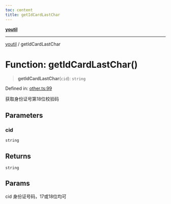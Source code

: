 ```yaml
---
toc: content
title: getIdCardLastChar
---
```

[**youtil**](../README.md)

***

[youtil](../globals.md) / getIdCardLastChar

# Function: getIdCardLastChar()

> **getIdCardLastChar**(`cid`): `string`

Defined in: [other.ts:99](https://github.com/sxei/youtil/blob/7f7adc3aa8118da3d99649c0a35e2677f23d7bc0/src/other.ts#L99)

获取身份证号第18位校验码

## Parameters

### cid

`string`

## Returns

`string`

## Params

cid 身份证号码，17或18位均可

